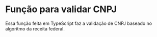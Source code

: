 # Função para validar CNPJ

Essa função feita em TypeScript faz a validação de CNPJ baseado no algoritmo da receita federal.
